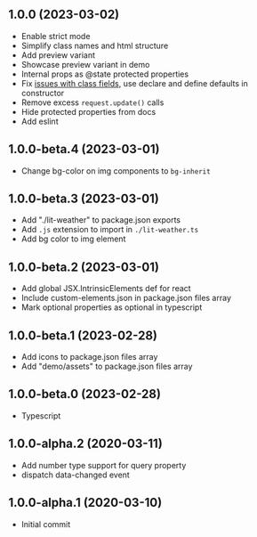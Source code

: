 ## 1.0.0 (2023-03-02)

- Enable strict mode
- Simplify class names and html structure
- Add preview variant
- Showcase preview variant in demo
- Internal props as @state protected properties
- Fix [issues with class fields](https://lit.dev/docs/components/properties/#avoiding-issues-with-class-fields), use declare and define defaults in constructor
- Remove excess `request.update()` calls
- Hide protected properties from docs
- Add eslint

## 1.0.0-beta.4 (2023-03-01)

- Change bg-color on img components to `bg-inherit`

## 1.0.0-beta.3 (2023-03-01)

- Add "./lit-weather" to package.json exports
- Add `.js` extension to import in `./lit-weather.ts`
- Add bg color to img element

## 1.0.0-beta.2 (2023-03-01)

- Add global JSX.IntrinsicElements def for react
- Include custom-elements.json in package.json files array
- Mark optional properties as optional in typescript

## 1.0.0-beta.1 (2023-02-28)

- Add icons to package.json files array
- Add "demo/assets" to package.json files array

## 1.0.0-beta.0 (2023-02-28)

- Typescript

## 1.0.0-alpha.2 (2020-03-11)

- Add number type support for query property
- dispatch data-changed event

## 1.0.0-alpha.1 (2020-03-10)

- Initial commit
